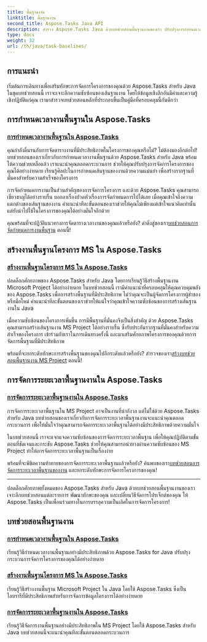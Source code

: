 ```yaml
---
title: พื้นฐานงาน
linktitle: พื้นฐานงาน
second_title: Aspose.Tasks Java API
description: สำรวจ Aspose.Tasks Java ด้วยบทช่วยสอนพื้นฐานงานของเรา ปรับปรุงการกำหนดเวลางาน สร้างเส้นฐานงาน MS Project และการจัดการระยะเวลาหลักหลัก
type: docs
weight: 32
url: /th/java/task-baselines/
---
```

## การแนะนำ
เริ่มต้นการเดินทางเพื่อเสริมทักษะการจัดการโครงการของคุณด้วย Aspose.Tasks สำหรับ Java ในชุดบทช่วยสอนนี้ เราจะเจาะลึกความซับซ้อนของเส้นฐานงาน โดยให้ข้อมูลเชิงลึกอันมีค่าและความรู้เชิงปฏิบัติแก่คุณ เรามาสำรวจบทช่วยสอนหลักที่ประกอบขึ้นเป็นคู่มือที่ครอบคลุมนี้กันดีกว่า

## การกำหนดเวลางานพื้นฐานใน Aspose.Tasks

### [การกำหนดเวลางานพื้นฐานใน Aspose.Tasks](./baseline-task-scheduling/)

คุณกำลังดิ้นรนกับการจัดตารางงานที่มีประสิทธิภาพในโครงการของคุณหรือไม่? ไม่ต้องมองอีกต่อไป! บทช่วยสอนของเราเกี่ยวกับการกำหนดเวลางานพื้นฐานด้วย Aspose.Tasks สำหรับ Java พร้อมให้ความช่วยเหลือแล้ว เราแนะนำคุณตลอดกระบวนการ ช่วยให้คุณปรับปรุงการจัดการโครงการของคุณได้อย่างง่ายดาย เรียนรู้ศิลปะในการกำหนดเส้นฐานของงานด้วยความแม่นยำ เพื่อสร้างรากฐานที่มั่นคงสำหรับความสำเร็จของโครงการ

การจัดกำหนดการงานเป็นส่วนสำคัญของการจัดการโครงการ และด้วย Aspose.Tasks คุณสามารถเชี่ยวชาญได้อย่างราบรื่น บอกลาเรื่องปวดหัวเรื่องการจัดกำหนดการไปได้เลย เมื่อคุณเข้าใจถึงความแตกต่างของเส้นฐานของงาน คำแนะนำทีละขั้นตอนของเราช่วยให้คุณไม่เพียงแต่เข้าใจแนวคิดเท่านั้น แต่ยังนำไปใช้ในโครงการของคุณได้อย่างมั่นใจอีกด้วย

 คุณพร้อมที่จะปฏิวัติแนวทางการจัดตารางเวลางานของคุณแล้วหรือยัง? ดำดิ่งสู่ของเรา[บทช่วยสอนการจัดกำหนดการงานพื้นฐาน](./baseline-task-scheduling/) ตอนนี้!

## สร้างงานพื้นฐานโครงการ MS ใน Aspose.Tasks

### [สร้างงานพื้นฐานโครงการ MS ใน Aspose.Tasks](./create-task-baseline/)

ปลดล็อกศักยภาพของ Aspose.Tasks สำหรับ Java โดยการเรียนรู้วิธีสร้างพื้นฐานงาน Microsoft Project ได้อย่างง่ายดาย ในบทช่วยสอนนี้ เรามีคำแนะนำที่ครอบคลุมให้คุณควบคุมพลังของ Aspose.Tasks เพื่อการสร้างพื้นฐานที่มีประสิทธิภาพ ไม่ว่าคุณจะเป็นผู้จัดการโครงการผู้ช่ำชองหรือมือใหม่ คำแนะนำทีละขั้นตอนของเราช่วยให้แน่ใจว่าคุณเข้าใจความซับซ้อนของการสร้างเส้นฐานงานใน Java

เมื่อความซับซ้อนของโครงการเพิ่มขึ้น การมีพื้นฐานที่มั่นคงจึงเป็นสิ่งสำคัญ ด้วย Aspose.Tasks คุณสามารถสร้างเส้นฐานงาน MS Project ได้อย่างราบรื่น ซึ่งรับประกันรากฐานที่มั่นคงสำหรับความสำเร็จของโครงการ เข้าร่วมกับเราในการเดินทางครั้งนี้ และมาเสริมศักยภาพโครงการของคุณด้วยการจัดการพื้นฐานที่มีประสิทธิภาพ

 พร้อมที่จะยกระดับทักษะการสร้างพื้นฐานของคุณไปอีกระดับแล้วหรือยัง? สำรวจของเรา[สร้างบทช่วยสอนพื้นฐานงาน MS Project](./create-task-baseline/) ตอนนี้!

## การจัดการระยะเวลาพื้นฐานงานใน Aspose.Tasks

### [การจัดการระยะเวลาพื้นฐานงานใน Aspose.Tasks](./task-baseline-duration/)

การจัดการระยะเวลาพื้นฐานใน MS Project อาจเป็นงานที่น่ากังวล แต่ไม่ใช่ด้วย Aspose.Tasks สำหรับ Java บทช่วยสอนของเราเกี่ยวกับการจัดการระยะเวลาพื้นฐานงานจะแนะนำคุณตลอดกระบวนการ เพื่อให้มั่นใจว่าคุณสามารถจัดการระยะเวลาพื้นฐานได้อย่างมีประสิทธิภาพด้วยความมั่นใจ

ในบทช่วยสอนนี้ เราจะแจกแจงความซับซ้อนของการจัดการระยะเวลาพื้นฐาน เพื่อให้คุณปฏิบัติตามขั้นตอนที่ชัดเจนและกระชับ Aspose.Tasks ช่วยให้คุณสามารถนำทางผ่านความซับซ้อนของ MS Project ทำให้การจัดการระยะเวลาพื้นฐานเป็นเรื่องง่าย

 พร้อมที่จะพิชิตความท้าทายของการจัดการระยะเวลาพื้นฐานแล้วหรือยัง? ค้นพบของเรา[บทช่วยสอนการจัดการระยะเวลาพื้นฐานของงาน](./task-baseline-duration/) และยกระดับทักษะการจัดการโครงการของคุณ!

---

ปลดล็อกศักยภาพทั้งหมดของ Aspose.Tasks สำหรับ Java ด้วยบทช่วยสอนพื้นฐานงานของเรา เจาะลึกบทช่วยสอนแต่ละรายการ พัฒนาทักษะของคุณ และเปลี่ยนวิธีจัดการโปรเจ็กต์ของคุณ ให้ Aspose.Tasks เป็นเพื่อนร่วมทางในการบรรลุความเป็นเลิศในการจัดการโครงการ!

## บทช่วยสอนพื้นฐานงาน
### [การกำหนดเวลางานพื้นฐานใน Aspose.Tasks](./baseline-task-scheduling/)
เรียนรู้วิธีกำหนดเวลางานพื้นฐานอย่างมีประสิทธิภาพด้วย Aspose.Tasks for Java ปรับปรุงกระบวนการจัดการโครงการของคุณได้อย่างง่ายดาย
### [สร้างงานพื้นฐานโครงการ MS ใน Aspose.Tasks](./create-task-baseline/)
เรียนรู้วิธีสร้างงานพื้นฐาน Microsoft Project ใน Java โดยใช้ Aspose.Tasks ซึ่งเป็นไลบรารีที่มีประสิทธิภาพสำหรับการจัดการข้อมูลโครงการได้อย่างง่ายดาย
### [การจัดการระยะเวลาพื้นฐานงานใน Aspose.Tasks](./task-baseline-duration/)
เรียนรู้วิธีจัดการงานพื้นฐานอย่างมีประสิทธิภาพใน MS Project โดยใช้ Aspose.Tasks สำหรับ Java บทช่วยสอนนี้จะแนะนำคุณทีละขั้นตอนตลอดกระบวนการ